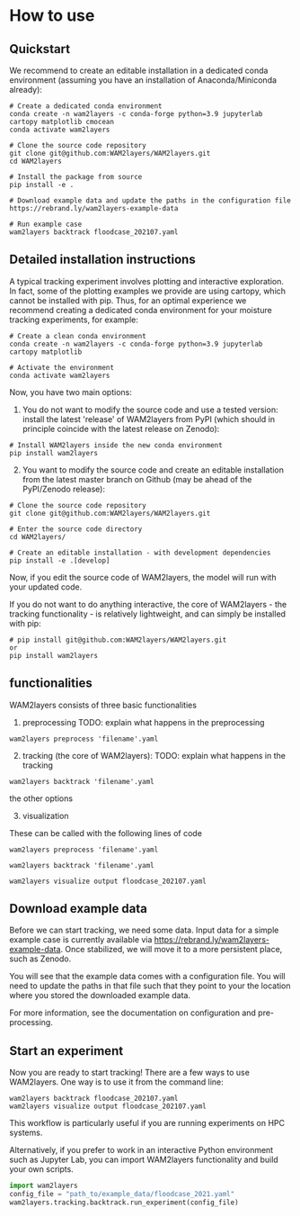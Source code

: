 # How to use

## Quickstart
We recommend to create an editable installation in a dedicated conda environment (assuming you have an installation of Anaconda/Miniconda already):

```
# Create a dedicated conda environment
conda create -n wam2layers -c conda-forge python=3.9 jupyterlab cartopy matplotlib cmocean
conda activate wam2layers

# Clone the source code repository
git clone git@github.com:WAM2layers/WAM2layers.git
cd WAM2layers

# Install the package from source
pip install -e .

# Download example data and update the paths in the configuration file
https://rebrand.ly/wam2layers-example-data

# Run example case
wam2layers backtrack floodcase_202107.yaml
```

## Detailed installation instructions

A typical tracking experiment involves plotting and interactive
exploration. In fact, some of the plotting examples we provide are using
cartopy, which cannot be installed with pip. Thus, for an optimal experience we
recommend creating a dedicated conda environment for your moisture tracking
experiments, for example:

```
# Create a clean conda environment
conda create -n wam2layers -c conda-forge python=3.9 jupyterlab cartopy matplotlib

# Activate the environment
conda activate wam2layers
```

Now, you have two main options:

1. You do not want to modify the source code and use a tested version: install the latest 'release' of WAM2layers from PyPI (which should in principle coincide with the latest release on Zenodo):
```
# Install WAM2layers inside the new conda environment
pip install wam2layers
```

2. You want to modify the source code and create an editable installation from the latest master branch on Github (may be ahead of the PyPI/Zenodo release):
```
# Clone the source code repository
git clone git@github.com:WAM2layers/WAM2layers.git

# Enter the source code directory
cd WAM2layers/

# Create an editable installation - with development dependencies
pip install -e .[develop]
```

Now, if you edit the source code of WAM2layers, the model will run with your
updated code.

If you do not want to do anything interactive, the core of WAM2layers - the tracking functionality - is relatively
lightweight, and can simply be installed with pip:

```
# pip install git@github.com:WAM2layers/WAM2layers.git
or
pip install wam2layers
```

## functionalities
WAM2layers consists of three basic functionalities

1. preprocessing 
TODO: explain what happens in the preprocessing
```
wam2layers preprocess 'filename'.yaml
```

2. tracking (the core of WAM2layers):
TODO: explain what happens in the tracking
```
wam2layers backtrack 'filename'.yaml
````
the other options

3. visualization

These can be called with the following lines of code

```
wam2layers preprocess 'filename'.yaml

wam2layers backtrack 'filename'.yaml

wam2layers visualize output floodcase_202107.yaml
```

## Download example data

Before we can start tracking, we need some data. Input data for a simple example
case is currently available via https://rebrand.ly/wam2layers-example-data. Once
stabilized, we will move it to a more persistent place, such as Zenodo.

You will see that the example data comes with a configuration file. You will
need to update the paths in that file such that they point to your the location
where you stored the downloaded example data.

For more information, see the documentation on configuration and pre-processing.

## Start an experiment

Now you are ready to start tracking! There are a few ways to use WAM2layers. One
way is to use it from the command line:
```
wam2layers backtrack floodcase_202107.yaml
wam2layers visualize output floodcase_202107.yaml
```

This workflow is particularly useful if you are running experiments on HPC
systems.

Alternatively, if you prefer to work in an interactive Python environment such
as Jupyter Lab, you can import WAM2layers functionality and build your own scripts.

```python
import wam2layers
config_file = "path_to/example_data/floodcase_2021.yaml"
wam2layers.tracking.backtrack.run_experiment(config_file)
```
